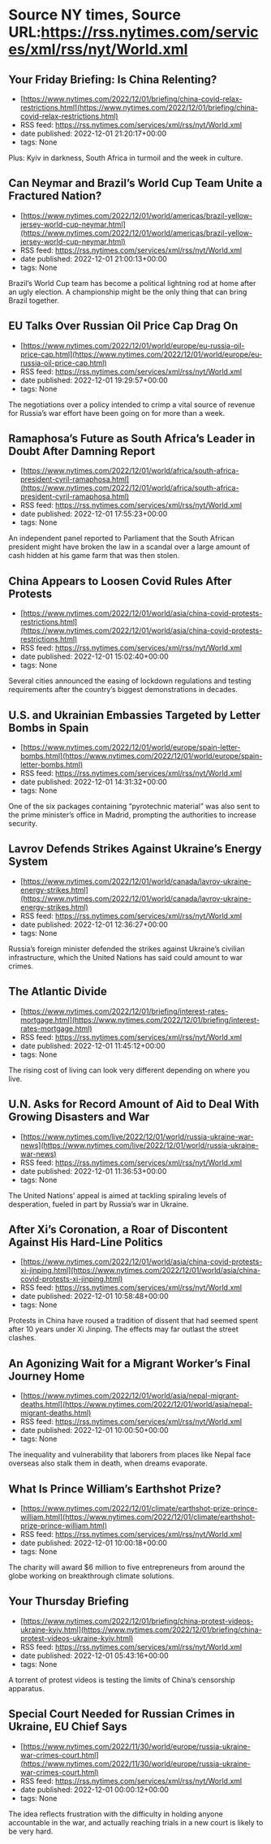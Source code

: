 # Source NY times, Source URL:https://rss.nytimes.com/services/xml/rss/nyt/World.xml

## Your Friday Briefing: Is China Relenting?
 - [https://www.nytimes.com/2022/12/01/briefing/china-covid-relax-restrictions.html](https://www.nytimes.com/2022/12/01/briefing/china-covid-relax-restrictions.html)
 - RSS feed: https://rss.nytimes.com/services/xml/rss/nyt/World.xml
 - date published: 2022-12-01 21:20:17+00:00
 - tags: None

Plus: Kyiv in darkness, South Africa in turmoil and the week in culture.

## Can Neymar and Brazil’s World Cup Team Unite a Fractured Nation?
 - [https://www.nytimes.com/2022/12/01/world/americas/brazil-yellow-jersey-world-cup-neymar.html](https://www.nytimes.com/2022/12/01/world/americas/brazil-yellow-jersey-world-cup-neymar.html)
 - RSS feed: https://rss.nytimes.com/services/xml/rss/nyt/World.xml
 - date published: 2022-12-01 21:00:13+00:00
 - tags: None

Brazil’s World Cup team has become a political lightning rod at home after an ugly election. A championship might be the only thing that can bring Brazil together.

## EU Talks Over Russian Oil Price Cap Drag On
 - [https://www.nytimes.com/2022/12/01/world/europe/eu-russia-oil-price-cap.html](https://www.nytimes.com/2022/12/01/world/europe/eu-russia-oil-price-cap.html)
 - RSS feed: https://rss.nytimes.com/services/xml/rss/nyt/World.xml
 - date published: 2022-12-01 19:29:57+00:00
 - tags: None

The negotiations over a policy intended to crimp a vital source of revenue for Russia’s war effort have been going on for more than a week.

## Ramaphosa’s Future as South Africa’s Leader in Doubt After Damning Report
 - [https://www.nytimes.com/2022/12/01/world/africa/south-africa-president-cyril-ramaphosa.html](https://www.nytimes.com/2022/12/01/world/africa/south-africa-president-cyril-ramaphosa.html)
 - RSS feed: https://rss.nytimes.com/services/xml/rss/nyt/World.xml
 - date published: 2022-12-01 17:55:23+00:00
 - tags: None

An independent panel reported to Parliament that the South African president might have broken the law in a scandal over a large amount of cash hidden at his game farm that was then stolen.

## China Appears to Loosen Covid Rules After Protests
 - [https://www.nytimes.com/2022/12/01/world/asia/china-covid-protests-restrictions.html](https://www.nytimes.com/2022/12/01/world/asia/china-covid-protests-restrictions.html)
 - RSS feed: https://rss.nytimes.com/services/xml/rss/nyt/World.xml
 - date published: 2022-12-01 15:02:40+00:00
 - tags: None

Several cities announced the easing of lockdown regulations and testing requirements after the country’s biggest demonstrations in decades.

## U.S. and Ukrainian Embassies Targeted by Letter Bombs in Spain
 - [https://www.nytimes.com/2022/12/01/world/europe/spain-letter-bombs.html](https://www.nytimes.com/2022/12/01/world/europe/spain-letter-bombs.html)
 - RSS feed: https://rss.nytimes.com/services/xml/rss/nyt/World.xml
 - date published: 2022-12-01 14:31:32+00:00
 - tags: None

One of the six packages containing “pyrotechnic material” was also sent to the prime minister’s office in Madrid, prompting the authorities to increase security.

## Lavrov Defends Strikes Against Ukraine’s Energy System
 - [https://www.nytimes.com/2022/12/01/world/canada/lavrov-ukraine-energy-strikes.html](https://www.nytimes.com/2022/12/01/world/canada/lavrov-ukraine-energy-strikes.html)
 - RSS feed: https://rss.nytimes.com/services/xml/rss/nyt/World.xml
 - date published: 2022-12-01 12:36:27+00:00
 - tags: None

Russia’s foreign minister defended the strikes against Ukraine’s civilian infrastructure, which the United Nations has said could amount to war crimes.

## The Atlantic Divide
 - [https://www.nytimes.com/2022/12/01/briefing/interest-rates-mortgage.html](https://www.nytimes.com/2022/12/01/briefing/interest-rates-mortgage.html)
 - RSS feed: https://rss.nytimes.com/services/xml/rss/nyt/World.xml
 - date published: 2022-12-01 11:45:12+00:00
 - tags: None

The rising cost of living can look very different depending on where you live.

## U.N. Asks for Record Amount of Aid to Deal With Growing Disasters and War
 - [https://www.nytimes.com/live/2022/12/01/world/russia-ukraine-war-news](https://www.nytimes.com/live/2022/12/01/world/russia-ukraine-war-news)
 - RSS feed: https://rss.nytimes.com/services/xml/rss/nyt/World.xml
 - date published: 2022-12-01 11:36:53+00:00
 - tags: None

The United Nations’ appeal is aimed at tackling spiraling levels of desperation, fueled in part by Russia’s war in Ukraine.

## After Xi’s Coronation, a Roar of Discontent Against His Hard-Line Politics
 - [https://www.nytimes.com/2022/12/01/world/asia/china-covid-protests-xi-jinping.html](https://www.nytimes.com/2022/12/01/world/asia/china-covid-protests-xi-jinping.html)
 - RSS feed: https://rss.nytimes.com/services/xml/rss/nyt/World.xml
 - date published: 2022-12-01 10:58:48+00:00
 - tags: None

Protests in China have roused a tradition of dissent that had seemed spent after 10 years under Xi Jinping. The effects may far outlast the street clashes.

## An Agonizing Wait for a Migrant Worker’s Final Journey Home
 - [https://www.nytimes.com/2022/12/01/world/asia/nepal-migrant-deaths.html](https://www.nytimes.com/2022/12/01/world/asia/nepal-migrant-deaths.html)
 - RSS feed: https://rss.nytimes.com/services/xml/rss/nyt/World.xml
 - date published: 2022-12-01 10:00:50+00:00
 - tags: None

The inequality and vulnerability that laborers from places like Nepal face overseas also stalk them in death, when dreams evaporate.

## What Is Prince William’s Earthshot Prize?
 - [https://www.nytimes.com/2022/12/01/climate/earthshot-prize-prince-william.html](https://www.nytimes.com/2022/12/01/climate/earthshot-prize-prince-william.html)
 - RSS feed: https://rss.nytimes.com/services/xml/rss/nyt/World.xml
 - date published: 2022-12-01 10:00:18+00:00
 - tags: None

The charity will award $6 million to five entrepreneurs from around the globe working on breakthrough climate solutions.

## Your Thursday Briefing
 - [https://www.nytimes.com/2022/12/01/briefing/china-protest-videos-ukraine-kyiv.html](https://www.nytimes.com/2022/12/01/briefing/china-protest-videos-ukraine-kyiv.html)
 - RSS feed: https://rss.nytimes.com/services/xml/rss/nyt/World.xml
 - date published: 2022-12-01 05:43:16+00:00
 - tags: None

A torrent of protest videos is testing the limits of China’s censorship apparatus.

## Special Court Needed for Russian Crimes in Ukraine, EU Chief Says
 - [https://www.nytimes.com/2022/11/30/world/europe/russia-ukraine-war-crimes-court.html](https://www.nytimes.com/2022/11/30/world/europe/russia-ukraine-war-crimes-court.html)
 - RSS feed: https://rss.nytimes.com/services/xml/rss/nyt/World.xml
 - date published: 2022-12-01 00:00:12+00:00
 - tags: None

The idea reflects frustration with the difficulty in holding anyone accountable in the war, and actually reaching trials in a new court is likely to be very hard.
